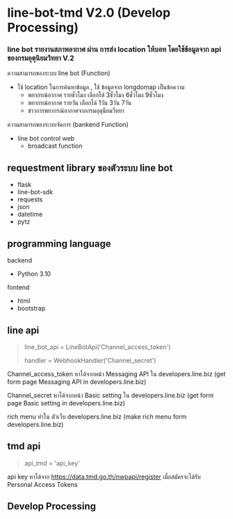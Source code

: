# line-bot-tmd V2.0 (Develop Processing)
### line bot รายงานสภาพอากาศ ผ่าน การส่ง location ให้บอท โดยใช้ข้อมูลจาก api ของกรมอุตุนิยมวิทยา V.2



ความสามารถของระบบ line bot (Function)
* ใช้ location ในการค้นหาข้อมูล , ใช้ ข้อมูลจาก longdomap เป็นข้อความ
  * พยากรณ์อากาศ รายชั่วโมง เลือกได้ 3ชั่วโมง 6ชั่วโมง 9ชั่วโมง
  * พยากรณ์อากาศ รายวัน เลือกได้ 1วัน 3วัน 7วัน
  * ข่าวการพยากรณ์อากาศจากกรมอุตุนืยมวืทยา

ความสามารถของระบบจัดการ (bankend Function)
* line bot control web
  * broadcast function

## requestment library ของตัวระบบ line bot
* flask
* line-bot-sdk
* requests
* json
* datetime
* pytz

## programming language
backend
* Python 3.10

fontend
* html
* bootstrap

## line api
> line_bot_api = LineBotApi('Channel_access_token')
> 
> handler = WebhookHandler('Channel_secret')

Channel_access_token หาได้จากหน้า Messaging API ใน developers.line.biz (get form page Messaging API in developers.line.biz)

Channel_secret หาได้จากหน้า Basic setting ใน developers.line.biz (get form page Basic setting in developers.line.biz)


rich menu ทำใน ตัวเว็บ developers.line.biz (make rich menu form developers.line.biz)

## tmd api
> api_tmd = 'api_key'

api key หาได้จาก https://data.tmd.go.th/nwpapi/register เมื่อสมัครจะได้รับ Personal Access Tokens

## Develop Processing
